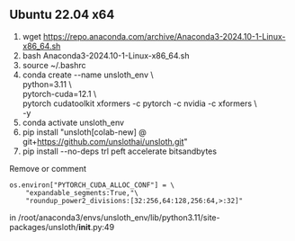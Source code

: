 ## Ubuntu 22.04 x64
1. wget https://repo.anaconda.com/archive/Anaconda3-2024.10-1-Linux-x86_64.sh
2. bash Anaconda3-2024.10-1-Linux-x86_64.sh
3. source ~/.bashrc
4. conda create --name unsloth_env \\  
    python=3.11 \\  
    pytorch-cuda=12.1 \\  
    pytorch cudatoolkit xformers -c pytorch -c nvidia -c xformers \\  
    -y
5. conda activate unsloth_env
6. pip install "unsloth[colab-new] @ git+https://github.com/unslothai/unsloth.git"
7. pip install --no-deps trl peft accelerate bitsandbytes

Remove or comment
```
os.environ["PYTORCH_CUDA_ALLOC_CONF"] = \
    "expandable_segments:True,"\
    "roundup_power2_divisions:[32:256,64:128,256:64,>:32]"
```
in /root/anaconda3/envs/unsloth_env/lib/python3.11/site-packages/unsloth/__init__.py:49
